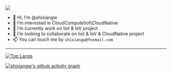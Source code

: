 <a title="Hits" target="_blank" href="https://github.com/ror-z/shixiangw"><img src="https://hits.b3log.org/shixiangw/shixiangw.svg"></a>

- 👋 Hi, I’m @shixiangw
- 👀 I’m interested in CloudCompute\Iot\CloudNative
- 🌱 I’m currently work on Iiot & IoV project
- 💞️ I’m looking to collaborate on Iiot & IoV & CloudNative project
- 📫 You can touch me by `shixiangw@foxmail.com`


---
 <!--
 ![GitHub stats](https://github-readme-stats.vercel.app/api?username=shixiangw&show_icons=true&count_private=true) 
-->

[![Top Langs](https://github-readme-stats.vercel.app/api/top-langs/?username=shixiangw)](https://github.com/anuraghazra/github-readme-stats)

[![shixiangw's github activity graph](https://github-readme-activity-graph.vercel.app/graph?username=shixiangw)](https://github.com/ashutosh00710/github-readme-activity-graph)

<!---
shixiangw/shixiangw is a ✨ special ✨ repository because its `README.md` (this file) appears on your GitHub profile.
You can click the Preview link to take a look at your changes.
--->
